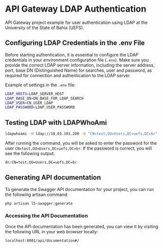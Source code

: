 # API Gateway LDAP Authentication 

API Gateway project example for user authentication using LDAP at the University of the State of Bahia (UEFS).

## Configuring LDAP Credentials in the .env File

Before starting authentication, it is essential to configure the LDAP credentials in your environment configuration file (`.env`). Make sure you provide the correct LDAP server information, including the server address, port, base DN (Distinguished Name) for searches, user and password, as required for connection and authentication to the LDAP server.

Example of settings in the `.env` file:

```bash
LDAP_HOSTS=LDAP_SERVER_HOST
LDAP_BASE_DN=DN_BASE_FOR_LDAP_SEARCH
LDAP_USER=CN_USER_LDAP
LDAP_PASSWORD=LDAP_USER_PASSWORD
```

## Testing LDAP with LDAPWhoAmi

```bash
ldapwhoami -H ldap://10.65.101.200 -D "CN=test,OU=Users,DC=uefs,DC=br" -x -W
```
After running the command, you will be asked to enter the password for the user `CN=test,OU=Users,DC=uefs,DC=br`.  If the password is correct, you will see the following output:

```bash
dn:CN=test,OU=Users,DC=uefs,DC=br
```

## Generating API documentation

To generate the Swagger API documentation for your project, you can run the following artisan command:

```bash
php artisan l5-swagger:generate
```

### Accessing the API Documentation

Once the API documentation has been generated, you can view it by visiting the following URL in your web browser locally:

```bash
localhost:8001/api/documentation#/
```

